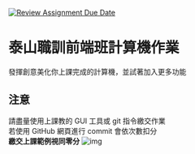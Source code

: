 [![Review Assignment Due Date](https://classroom.github.com/assets/deadline-readme-button-24ddc0f5d75046c5622901739e7c5dd533143b0c8e959d652212380cedb1ea36.svg)](https://classroom.github.com/a/dH-HGJnt)
# 泰山職訓前端班計算機作業
發揮創意美化你上課完成的計算機，並試著加入更多功能  

## 注意
請盡量使用上課教的 GUI 工具或 git 指令繳交作業  
若使用 GitHub 網頁進行 commit 會依次數扣分  
**繳交上課範例視同零分**
![img](https://github.com/wdaweb/js_calculator-Conwawa/blob/master/0411%E8%A8%88%E7%AE%97%E6%A9%9F%E4%BD%9C%E6%A5%AD/%E6%88%AA%E5%9C%96%202023-05-15%20%E4%B8%8A%E5%8D%8811.00.14.png)